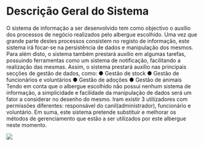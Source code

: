 # Descrição Geral do Sistema

O sistema de informação a ser desenvolvido tem como objectivo o auxílio dos processos de negócio
realizados pelo albergue escolhido. Uma vez que grande parte destes processos consistem no
registo de informação, este sistema irá focar-se na persistência de dados e manipulação dos
mesmos. Para além disto, o sistema também prestará auxílio em algumas tarefas, possuindo
ferramentas como um sistema de notificação, facilitando a realização das mesmas.
Assim, o sistema prestará auxílio nas principais secções de gestão de dados, como:
● Gestão de stock
● Gestão de funcionários e voluntários
● Gestão de adoções
● Gestão de animais
Tendo em conta que o albergue escolhido não possui nenhum sistema de informação, a
simplicidade e facilidade da manipulação de dados será um fator a considerar no desenho do
mesmo. Iram existir 3 utilizadores com permissões diferentes: responsável do canil(administrador),
funcionário e voluntário.
Em suma, este sistema pretende substituir e melhorar os métodos de gerenciamento que estão a ser
utilizados por este albergue neste momento.

![](www/images/layout-da-pagina.png)
